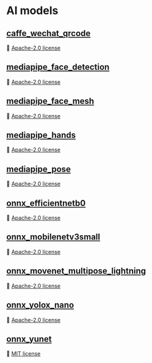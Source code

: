 # AI models


## [caffe_wechat_qrcode](https://github.com/opencv/opencv_contrib/tree/4.x/modules/wechat_qrcode)

📌 [Apache-2.0 license](https://github.com/opencv/opencv_contrib/blob/4.x/modules/wechat_qrcode/LICENSE)


## [mediapipe_face_detection](https://google.github.io/mediapipe/solutions/face_detection)

📌 [Apache-2.0 license](https://github.com/google/mediapipe/blob/master/LICENSE)


## [mediapipe_face_mesh](https://google.github.io/mediapipe/solutions/face_mesh)

📌 [Apache-2.0 license](https://github.com/google/mediapipe/blob/master/LICENSE)


## [mediapipe_hands](https://google.github.io/mediapipe/solutions/hands)

📌 [Apache-2.0 license](https://github.com/google/mediapipe/blob/master/LICENSE)


## [mediapipe_pose](https://google.github.io/mediapipe/solutions/pose)

📌 [Apache-2.0 license](https://github.com/google/mediapipe/blob/master/LICENSE)


## [onnx_efficientnetb0](https://www.tensorflow.org/api_docs/python/tf/keras/applications/efficientnet/EfficientNetB0)

📌 [Apache-2.0 license](https://www.tensorflow.org/api_docs/python/tf/keras/applications/efficientnet/EfficientNetB0)


## [onnx_mobilenetv3small](https://www.tensorflow.org/api_docs/python/tf/keras/applications/MobileNetV3Small)

📌 [Apache-2.0 license](https://www.tensorflow.org/api_docs/python/tf/keras/applications/MobileNetV3Small)


## [onnx_movenet_multipose_lightning](https://tfhub.dev/google/movenet/multipose/lightning/1)

📌 [Apache-2.0 license](https://tfhub.dev/google/movenet/multipose/lightning/1)


## [onnx_yolox_nano](https://github.com/Megvii-BaseDetection/YOLOX)

📌 [Apache-2.0 license](https://github.com/Megvii-BaseDetection/YOLOX/blob/main/LICENSE)


## [onnx_yunet](https://github.com/opencv/opencv_zoo/tree/master/models/face_detection_yunet)

📌 [MIT license](https://github.com/opencv/opencv_zoo/blob/master/models/face_detection_yunet/LICENSE)
